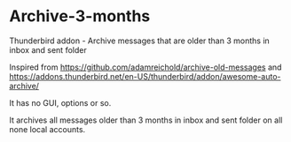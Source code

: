 # Archive-3-months
Thunderbird addon - Archive messages that are older than 3 months in inbox and sent folder

Inspired from https://github.com/adamreichold/archive-old-messages and https://addons.thunderbird.net/en-US/thunderbird/addon/awesome-auto-archive/ 

It has no GUI, options or so. 

It archives all messages older than 3 months in inbox and sent folder on all none local accounts.
